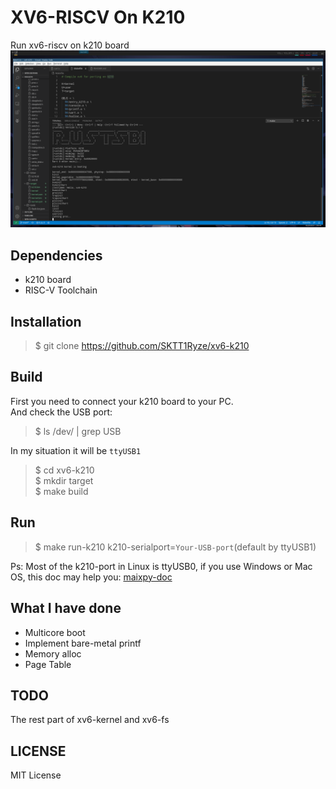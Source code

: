 # XV6-RISCV On K210
Run xv6-riscv on k210 board
![run-k210](./img/run-k210.png)  

## Dependencies
+ k210 board
+ RISC-V Toolchain

## Installation
>\$ git clone https://github.com/SKTT1Ryze/xv6-k210

## Build
First you need to connect your k210 board to your PC.  
And check the USB port:  
>\$ ls /dev/ | grep USB  

In my situation it will be `ttyUSB1`  

>\$ cd xv6-k210  
>\$ mkdir target  
>\$ make build

## Run
>\$ make run-k210 k210-serialport=`Your-USB-port`(default by ttyUSB1)  

Ps: Most of the k210-port in Linux is ttyUSB0, if you use Windows or Mac OS, this doc 
may help you: [maixpy-doc](https://maixpy.sipeed.com/zh/get_started/env_install_driver.html#)  

## What I have done
+ Multicore boot
+ Implement bare-metal printf
+ Memory alloc
+ Page Table

## TODO
The rest part of xv6-kernel and xv6-fs

## LICENSE
MIT License
